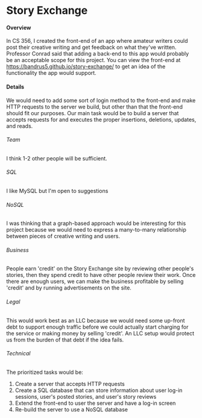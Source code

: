 # Story Exchange

#### Overview
In CS 356, I created the front-end of an app where amateur writers could post their creative writing and get feedback on what they've written. Professor Conrad said that adding a back-end to this app would probably be an acceptable scope for this project. You can view the front-end at <https://bandrus5.github.io/story-exchange/> to get an idea of the functionality the app would support.

#### Details
We would need to add some sort of login method to the front-end and make HTTP requests to the server we build, but other than that the front-end should fit our purposes. Our main task would be to build a server that accepts requests for and executes the proper insertions, deletions, updates, and reads.

###### Team
I think 1-2 other people will be sufficient.

###### SQL
I like MySQL but I'm open to suggestions

###### NoSQL
I was thinking that a graph-based approach would be interesting for this project because we would need to express a many-to-many relationship between pieces of creative writing and users.

###### Business
People earn 'credit' on the Story Exchange site by reviewing other people's stories, then they spend credit to have other people review their work. Once there are enough users, we can make the business profitable by selling 'credit' and by running advertisements on the site.

###### Legal
This would work best as an LLC because we would need some up-front debt to support enough traffic before we could actually start charging for the service or making money by selling 'credit'. An LLC setup would protect us from the burden of that debt if the idea fails.

###### Technical
The prioritized tasks would be:
1. Create a server that accepts HTTP requests
2. Create a SQL database that can store information about user log-in sessions, user's posted stories, and user's story reviews
3. Extend the front-end to user the server and have a log-in screen
4. Re-build the server to use a NoSQL database
